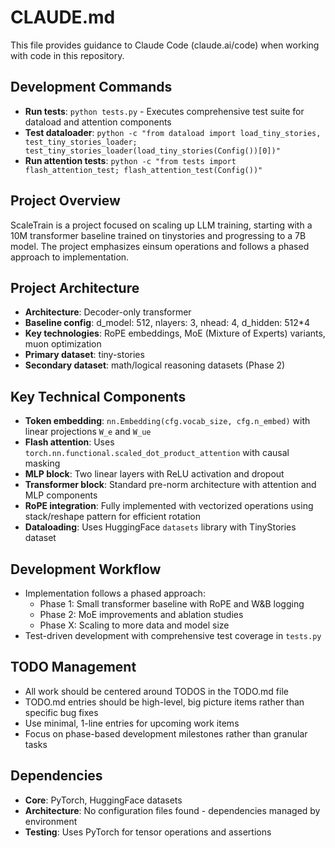 # CLAUDE.md

This file provides guidance to Claude Code (claude.ai/code) when working with code in this repository.

## Development Commands
- **Run tests**: `python tests.py` - Executes comprehensive test suite for dataload and attention components
- **Test dataloader**: `python -c "from dataload import load_tiny_stories, test_tiny_stories_loader; test_tiny_stories_loader(load_tiny_stories(Config())[0])"`
- **Run attention tests**: `python -c "from tests import flash_attention_test; flash_attention_test(Config())"`

## Project Overview
ScaleTrain is a project focused on scaling up LLM training, starting with a 10M transformer baseline trained on tinystories and progressing to a 7B model. The project emphasizes einsum operations and follows a phased approach to implementation.

## Project Architecture
- **Architecture**: Decoder-only transformer 
- **Baseline config**: d_model: 512, nlayers: 3, nhead: 4, d_hidden: 512*4
- **Key technologies**: RoPE embeddings, MoE (Mixture of Experts) variants, muon optimization
- **Primary dataset**: tiny-stories
- **Secondary dataset**: math/logical reasoning datasets (Phase 2)

## Key Technical Components
- **Token embedding**: `nn.Embedding(cfg.vocab_size, cfg.n_embed)` with linear projections `W_e` and `W_ue`
- **Flash attention**: Uses `torch.nn.functional.scaled_dot_product_attention` with causal masking
- **MLP block**: Two linear layers with ReLU activation and dropout
- **Transformer block**: Standard pre-norm architecture with attention and MLP components
- **RoPE integration**: Fully implemented with vectorized operations using stack/reshape pattern for efficient rotation
- **Dataloading**: Uses HuggingFace `datasets` library with TinyStories dataset

## Development Workflow
- Implementation follows a phased approach:
  - Phase 1: Small transformer baseline with RoPE and W&B logging
  - Phase 2: MoE improvements and ablation studies
  - Phase X: Scaling to more data and model size
- Test-driven development with comprehensive test coverage in `tests.py`

## TODO Management
- All work should be centered around TODOS in the TODO.md file
- TODO.md entries should be high-level, big picture items rather than specific bug fixes
- Use minimal, 1-line entries for upcoming work items
- Focus on phase-based development milestones rather than granular tasks

## Dependencies
- **Core**: PyTorch, HuggingFace datasets
- **Architecture**: No configuration files found - dependencies managed by environment
- **Testing**: Uses PyTorch for tensor operations and assertions
